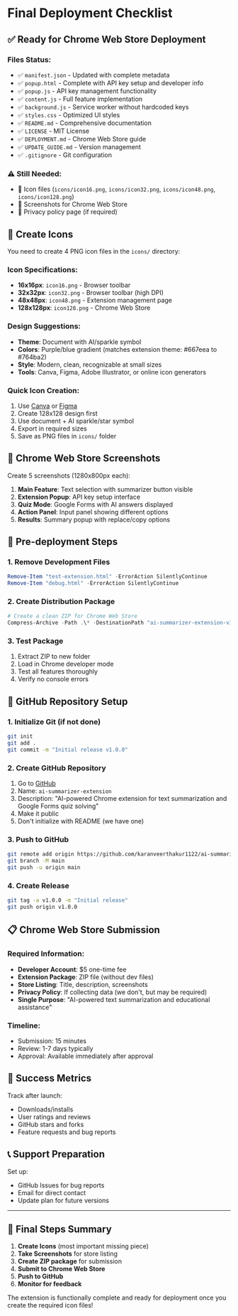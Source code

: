 # Final Deployment Checklist

## ✅ Ready for Chrome Web Store Deployment

### Files Status:
- ✅ `manifest.json` - Updated with complete metadata
- ✅ `popup.html` - Complete with API key setup and developer info
- ✅ `popup.js` - API key management functionality
- ✅ `content.js` - Full feature implementation
- ✅ `background.js` - Service worker without hardcoded keys
- ✅ `styles.css` - Optimized UI styles
- ✅ `README.md` - Comprehensive documentation
- ✅ `LICENSE` - MIT License
- ✅ `DEPLOYMENT.md` - Chrome Web Store guide
- ✅ `UPDATE_GUIDE.md` - Version management
- ✅ `.gitignore` - Git configuration

### ⚠️ Still Needed:
- 🔲 Icon files (`icons/icon16.png`, `icons/icon32.png`, `icons/icon48.png`, `icons/icon128.png`)
- 🔲 Screenshots for Chrome Web Store
- 🔲 Privacy policy page (if required)

## 🎨 Create Icons

You need to create 4 PNG icon files in the `icons/` directory:

### Icon Specifications:
- **16x16px**: `icon16.png` - Browser toolbar
- **32x32px**: `icon32.png` - Browser toolbar (high DPI)
- **48x48px**: `icon48.png` - Extension management page
- **128x128px**: `icon128.png` - Chrome Web Store

### Design Suggestions:
- **Theme**: Document with AI/sparkle symbol
- **Colors**: Purple/blue gradient (matches extension theme: #667eea to #764ba2)
- **Style**: Modern, clean, recognizable at small sizes
- **Tools**: Canva, Figma, Adobe Illustrator, or online icon generators

### Quick Icon Creation:
1. Use [Canva](https://canva.com) or [Figma](https://figma.com)
2. Create 128x128 design first
3. Use document + AI sparkle/star symbol
4. Export in required sizes
5. Save as PNG files in `icons/` folder

## 📸 Chrome Web Store Screenshots

Create 5 screenshots (1280x800px each):

1. **Main Feature**: Text selection with summarizer button visible
2. **Extension Popup**: API key setup interface
3. **Quiz Mode**: Google Forms with AI answers displayed
4. **Action Panel**: Input panel showing different options
5. **Results**: Summary popup with replace/copy options

## 🔧 Pre-deployment Steps

### 1. Remove Development Files
```powershell
Remove-Item "test-extension.html" -ErrorAction SilentlyContinue
Remove-Item "debug.html" -ErrorAction SilentlyContinue
```

### 2. Create Distribution Package
```powershell
# Create a clean ZIP for Chrome Web Store
Compress-Archive -Path .\* -DestinationPath "ai-summarizer-extension-v1.0.0.zip" -Exclude "*.git*","test-*","debug.*","DEPLOYMENT.md","UPDATE_GUIDE.md",".gitignore"
```

### 3. Test Package
1. Extract ZIP to new folder
2. Load in Chrome developer mode
3. Test all features thoroughly
4. Verify no console errors

## 🚀 GitHub Repository Setup

### 1. Initialize Git (if not done)
```bash
git init
git add .
git commit -m "Initial release v1.0.0"
```

### 2. Create GitHub Repository
1. Go to [GitHub](https://github.com/new)
2. Name: `ai-summarizer-extension`
3. Description: "AI-powered Chrome extension for text summarization and Google Forms quiz solving"
4. Make it public
5. Don't initialize with README (we have one)

### 3. Push to GitHub
```bash
git remote add origin https://github.com/karanveerthakur1122/ai-summarizer-extension.git
git branch -M main
git push -u origin main
```

### 4. Create Release
```bash
git tag -a v1.0.0 -m "Initial release"
git push origin v1.0.0
```

## 📋 Chrome Web Store Submission

### Required Information:
- **Developer Account**: $5 one-time fee
- **Extension Package**: ZIP file (without dev files)
- **Store Listing**: Title, description, screenshots
- **Privacy Policy**: If collecting data (we don't, but may be required)
- **Single Purpose**: "AI-powered text summarization and educational assistance"

### Timeline:
- Submission: 15 minutes
- Review: 1-7 days typically
- Approval: Available immediately after approval

## 🎯 Success Metrics

Track after launch:
- Downloads/installs
- User ratings and reviews
- GitHub stars and forks
- Feature requests and bug reports

## 📞 Support Preparation

Set up:
- GitHub Issues for bug reports
- Email for direct contact
- Update plan for future versions

---

## 🏁 Final Steps Summary

1. **Create Icons** (most important missing piece)
2. **Take Screenshots** for store listing
3. **Create ZIP package** for submission
4. **Submit to Chrome Web Store**
5. **Push to GitHub**
6. **Monitor for feedback**

The extension is functionally complete and ready for deployment once you create the required icon files!
